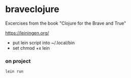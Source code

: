 # braveclojure
Excercises from the book "Clojure for the Brave and True"


https://leiningen.org/

- put lein script into ~/.local/bin
- set chmod +x lein

### on project
`lein run`
